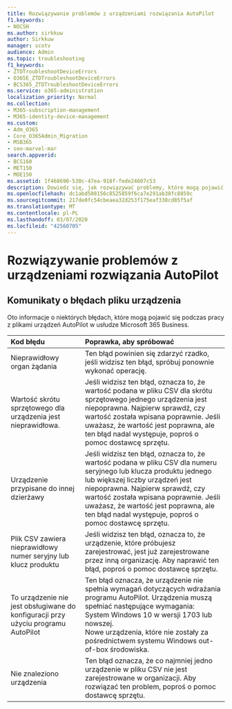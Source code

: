 ```yaml
---
title: Rozwiązywanie problemów z urządzeniami rozwiązania AutoPilot
f1.keywords:
- NOCSH
ms.author: sirkkuw
author: Sirkkuw
manager: scotv
audience: Admin
ms.topic: troubleshooting
f1_keywords:
- ZTDTroubleshootDeviceErrors
- O365E_ZTDTroubleshootDeviceErrors
- BCS365_ZTDTroubleshootDeviceErrors
ms.service: o365-administration
localization_priority: Normal
ms.collection:
- M365-subscription-management
- M365-identity-device-management
ms.custom:
- Adm_O365
- Core_O365Admin_Migration
- MSB365
- seo-marvel-mar
search.appverid:
- BCS160
- MET150
- MOE150
ms.assetid: 1f468690-530c-47ea-918f-fede24607c53
description: Dowiedz się, jak rozwiązywać problemy, które mogą pojawić się podczas pracy z plikami urządzeń AutoPilot w usłudze Microsoft 365 Business.
ms.openlocfilehash: dc1abd508156c8525859f6ca7e291ab38fc8859c
ms.sourcegitcommit: 217de0fc54cbeaea32d253f175eaf338cd85f5af
ms.translationtype: MT
ms.contentlocale: pl-PL
ms.lasthandoff: 03/07/2020
ms.locfileid: "42560705"
---
```

# <a name="troubleshoot-autopilot-device-errors"></a>Rozwiązywanie problemów z urządzeniami rozwiązania AutoPilot

## <a name="device-file-error-messages"></a>Komunikaty o błędach pliku urządzenia

Oto informacje o niektórych błędach, które mogą pojawić się podczas pracy z plikami urządzeń AutoPilot w usłudze Microsoft 365 Business. 
  
|**Kod błędu**|**Poprawka, aby spróbować**|
|:-----|:-----|
|Nieprawidłowy organ żądania  <br/> |Ten błąd powinien się zdarzyć rzadko, jeśli widzisz ten błąd, spróbuj ponownie wykonać operację.  <br/> |
|Wartość skrótu sprzętowego dla urządzenia jest nieprawidłowa.  <br/> |Jeśli widzisz ten błąd, oznacza to, że wartość podana w pliku CSV dla skrótu sprzętowego jednego urządzenia jest niepoprawna. Najpierw sprawdź, czy wartość została wpisana poprawnie. Jeśli uważasz, że wartość jest poprawna, ale ten błąd nadal występuje, poproś o pomoc dostawcę sprzętu.  <br/> |
|Urządzenie przypisane do innej dzierżawy  <br/> |Jeśli widzisz ten błąd, oznacza to, że wartość podana w pliku CSV dla numeru seryjnego lub klucza produktu jednego lub większej liczby urządzeń jest niepoprawna. Najpierw sprawdź, czy wartość została wpisana poprawnie. Jeśli uważasz, że wartość jest poprawna, ale ten błąd nadal występuje, poproś o pomoc dostawcę sprzętu.  <br/> |
|Plik CSV zawiera nieprawidłowy numer seryjny lub klucz produktu  <br/> |Jeśli widzisz ten błąd, oznacza to, że urządzenie, które próbujesz zarejestrować, jest już zarejestrowane przez inną organizację. Aby naprawić ten błąd, poproś o pomoc dostawcę sprzętu.  <br/> |
|To urządzenie nie jest obsługiwane do konfiguracji przy użyciu programu AutoPilot  <br/> | Ten błąd oznacza, że urządzenie nie spełnia wymagań dotyczących wdrażania programu AutoPilot. Urządzenia muszą spełniać następujące wymagania:  <br/>  System Windows 10 w wersji 1703 lub nowszej.  <br/>  Nowe urządzenia, które nie zostały za pośrednictwem systemu Windows out-of-box środowiska.  <br/> |
|Nie znaleziono urządzenia  <br/> |Ten błąd oznacza, że co najmniej jedno urządzenie w pliku CSV nie jest zarejestrowane w organizacji. Aby rozwiązać ten problem, poproś o pomoc dostawcę sprzętu.  <br/> |
